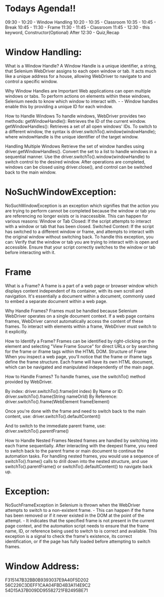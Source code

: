 Todays Agenda!!
================
   09:30 - 10:20 - Window Handling
   10:20 - 10:35 - Classroom
   10:35 - 10:45 - Break
   10:45 - 11:30 - Frame
   11:30 - 11:45 - Classroom
   11:45 - 12:30 - this keyword, Constructor(Optional)
   After 12:30   - Quiz,Recap

















Window Handling:
================

What is a Window Handle?
A Window Handle is a unique identifier, a string, that Selenium WebDriver assigns to each open window or tab. It acts much like a unique address for a house, allowing WebDriver to navigate to and control a specific window.

Why Window Handles are Important
Web applications can open multiple windows or tabs.
To perform actions on elements within these windows, Selenium needs to know which window to interact with. - - Window handles enable this by providing a unique ID for each window.

How to Handle Windows
To handle windows, WebDriver provides two methods:
getWindowHandle(): Retrieves the ID of the current window.
getWindowHandles(): Retrieves a set of all open windows' IDs.
To switch to a different window, the syntax is driver.switchTo().window(windowHandle); where windowHandle is the unique identifier of the target window.

Handling Multiple Windows
Retrieve the set of window handles using driver.getWindowHandles().
Convert the set to a list to handle windows in a sequential manner.
Use the driver.switchTo().window(windowHandle) to switch control to the desired window.
After operations are completed, windows can be closed using driver.close(), and control can be switched back to the main window.

NoSuchWindowException:
======================
NoSuchWindowException is an exception which signifies that the action you are trying to perform cannot be completed because the window or tab you are referencing no longer exists or is inaccessible. This can happen for various reasons:
Window or Tab Closed: If the script attempts to interact with a window or tab that has been closed.
Switched Context: If the script has switched to a different window or frame, and attempts to interact with the original window without switching back. To handle this exception, you can:
Verify that the window or tab you are trying to interact with is open and accessible.
Ensure that your script correctly switches to the window or tab before interacting with it.


Frame
=====

What is a Frame?
A frame is a part of a web page or browser window which displays content independent of its container, with its own scroll and navigation.
It's essentially a document within a document, commonly used to embed a separate document within a web page.

Why Handle Frames?
Frames must be handled because Selenium WebDriver operates on a single document context.
If a web page contains frames, WebDriver cannot automatically access the content of these frames.
To interact with elements within a frame, WebDriver must switch to it explicitly.

How to Identify a Frame?
Frames can be identified by right-clicking on the element and selecting "View Frame Source" for direct URLs or by searching for the frame or iframe tags within the HTML DOM.
Structure of Frame
When you inspect a web page, you'll notice that the frame or iframe tags define the frame structure. Each frame will have its own HTML document, which can be navigated and manipulated independently of the main page.

How to Handle Frames?
To handle frames, use the switchTo() method provided by WebDriver.

By index: driver.switchTo().frame(int index)
By Name or ID: driver.switchTo().frame(String nameOrId)
By Reference: driver.switchTo().frame(WebElement frameElement)

Once you're done with the frame and need to switch back to the main content, use:
driver.switchTo().defaultContent()

And to switch to the immediate parent frame, use:
driver.switchTo().parentFrame()

How to Handle Nested Frames
Nested frames are handled by switching into each frame sequentially. After interacting with the deepest frame, you need to switch back to the parent frame or main document to continue the automation tasks.
For handling nested frames, you would use a sequence of switchTo().frame() calls to drill down into the nested structure, and use switchTo().parentFrame() or switchTo().defaultContent() to navigate back up.

Exception:
==========

NoSuchFrameException in Selenium is thrown when the WebDriver attempts to switch to a non-existent frame. - This can happen if the frame has been removed or if it never existed in the DOM at the point of the attempt. - It indicates that the specified frame is not present in the current page context, and the automation script needs to ensure that the frame name, ID, or reference being used to switch to is correct and available.
This exception is a signal to check the frame's existence, its correct identification, or if the page has fully loaded before attempting to switch frames.





Window Address:
===============

F315147B32BB0B9393037E9A40F5D202
56C226C3DEFF1CAA04FBD4B3A114E9C2
54D15A37B009DD95582721FB2495BE71